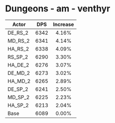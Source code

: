# Dungeons - am - venthyr
| Actor | DPS | Increase |
|---|:---:|:---:|
|DE_RS_2|6342|4.16%|
|MD_RS_2|6341|4.14%|
|HA_RS_2|6338|4.09%|
|RS_SP_2|6290|3.30%|
|HA_DE_2|6276|3.07%|
|DE_MD_2|6273|3.02%|
|HA_MD_2|6265|2.89%|
|DE_SP_2|6241|2.50%|
|MD_SP_2|6225|2.23%|
|HA_SP_2|6213|2.04%|
|Base|6089|0.00%|
